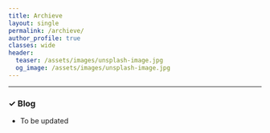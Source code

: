 ```yaml
---
title: Archieve
layout: single
permalink: /archieve/
author_profile: true
classes: wide
header:
  teaser: /assets/images/unsplash-image.jpg
  og_image: /assets/images/unsplash-image.jpg
---
```


--------------------
<h3> &#10003; Blog </h3>
<ul>
  <li> To be updated </li>
</ul>

